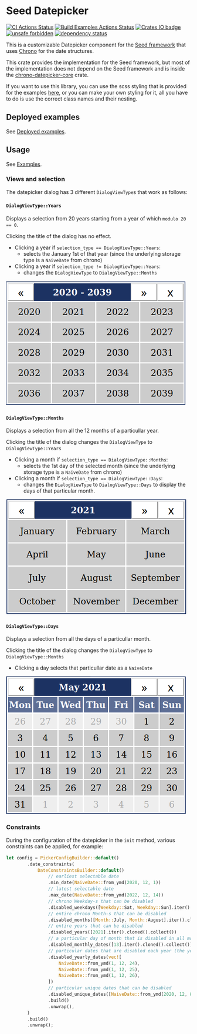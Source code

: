 # Seed Datepicker

[![CI Actions Status](https://github.com/tommket/seed-datepicker/workflows/CI/badge.svg)](https://github.com/tommket/seed-datepicker/actions?query=workflow%3ACI)
[![Build Examples Actions Status](https://github.com/tommket/seed-datepicker/workflows/Build%20Examples/badge.svg)](https://github.com/tommket/seed-datepicker/actions?query=workflow%3A%22Build+Examples%22)
[![Crates IO badge](https://img.shields.io/crates/v/seed-datepicker?label=latest)](https://crates.io/crates/seed-datepicker)
[![unsafe forbidden](https://img.shields.io/badge/unsafe-forbidden-success.svg)](https://github.com/rust-secure-code/safety-dance/)
[![dependency status](https://deps.rs/crate/seed-datepicker/1.1.0/status.svg)](https://deps.rs/crate/seed-datepicker/1.1.0)

This is a customizable Datepicker component for the [Seed framework](https://seed-rs.org/) that uses [Chrono](https://crates.io/crates/chrono) for the date structures.

This crate provides the implementation for the Seed framework, but most of the implementation does not depend on the Seed framework and is inside the [chrono-datepicker-core](https://github.com/tommket/chrono-datepicker-core) crate.

If you want to use this library, you can use the scss styling that is provided for the examples [here](static/seed-datepicker.scss), or you can make your own styling for it, all you have to do is use the correct class names and their nesting.

## Deployed examples

See [Deployed examples](https://seed-datepicker-examples.netlify.app/).

## Usage

See [Examples](https://github.com/tommket/seed-datepicker/tree/master/examples).

### Views and selection

The datepicker dialog has 3 different `DialogViewType`s that work as follows:

#### `DialogViewType::Years`

Displays a selection from 20 years starting from a year of which `modulo 20 == 0`.

Clicking the title of the dialog has no effect.

- Clicking a year if `selection_type == DialogViewType::Years`:
  - selects the January 1st of that year (since the underlying storage type is a `NaiveDate` from chrono)
- Clicking a year if `selection_type != DialogViewType::Years`:
  - changes the `DialogViewType` to `DialogViewType::Months`

![Rendered years view](img/view_years.png)

#### `DialogViewType::Months`

Displays a selection from all the 12 months of a particullar year.

Clicking the title of the dialog changes the `DialogViewType` to `DialogViewType::Years`

- Clicking a month if `selection_type == DialogViewType::Months`:
  - selects the 1st day of the selected month (since the underlying storage type is a `NaiveDate` from chrono)
- Clicking a month if `selection_type == DialogViewType::Days`:
  - changes the `DialogViewType` to `DialogViewType::Days` to display the days of that particular month.

![Rendered months view](img/view_months.png)

#### `DialogViewType::Days`

Displays a selection from all the days of a particullar month.

Clicking the title of the dialog changes the `DialogViewType` to `DialogViewType::Months`

- Clicking a day selects that particullar date as a `NaiveDate`

![Rendered days view](img/view_days.png)

### Constraints

During the configuration of the datepicker in the `init` method, various constraints can be applied, for example:

```rust
let config = PickerConfigBuilder::default()
        .date_constraints(
            DateConstraintsBuilder::default()
                // earliest selectable date
                .min_date(NaiveDate::from_ymd(2020, 12, 1))
                // latest selectable date
                .max_date(NaiveDate::from_ymd(2022, 12, 14))
                // chrono Weekday-s that can be disabled
                .disabled_weekdays([Weekday::Sat, Weekday::Sun].iter().cloned().collect())
                // entire chrono Month-s that can be disabled
                .disabled_months([Month::July, Month::August].iter().cloned().collect())
                // entire years that can be disabled
                .disabled_years([2021].iter().cloned().collect())
                // a particular day of month that is disabled in all months
                .disabled_monthly_dates([13].iter().cloned().collect())
                // particular dates that are disabled each year (the year number is ignored here)
                .disabled_yearly_dates(vec![
                    NaiveDate::from_ymd(1, 12, 24),
                    NaiveDate::from_ymd(1, 12, 25),
                    NaiveDate::from_ymd(1, 12, 26),
                ])
                // particular unique dates that can be disabled
                .disabled_unique_dates([NaiveDate::from_ymd(2020, 12, 8)].iter().cloned().collect())
                .build()
                .unwrap(),
        )
        .build()
        .unwrap();
```
